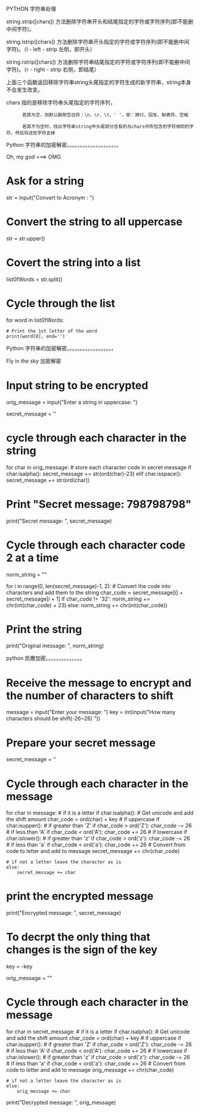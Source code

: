 PYTHON 字符串处理

string.strip([chars]) 方法删除字符串开头和结尾指定的字符或字符序列(即不能删中间字符)。

string.lstrip([chars]) 方法删除字符串开头指定的字符或字符序列(即不能删中间字符)。（l - left - strip 左侧，即开头）

string.rstrip([chars]) 方法删除字符串结尾指定的字符或字符序列(即不能删中间字符)。（r - right - strip 右侧，即结尾）

上面三个函数返回移除字符串string头尾指定的字符生成的新字符串，string本身不会发生改变。

chars  指的是移除字符串头尾指定的字符序列，

          若其为空，则默认删除空白符：\n、\r、\t、' '，即：换行、回车、制表符、空格

          若其不为空时，找出字符串string中头尾部分含有的与chars中所包含的字符相同的字符，然后将这些字符去掉



Python 字符串的加密解密。。。。。。。。。。。。。。。。。。。。

Oh, my god ===> OMG

# Ask for a string
str = input("Convert to Acronym : ")

# Convert the string to all uppercase
str = str.upper()

# Covert the string into a list
list0fWords = str.split()

# Cycle through the list
for word in list0fWords:

    # Print the 1st letter of the word
    print(word[0], end='')
    
    
    
Python 字符串的加密解密。。。。。。。。。。。。。。。。。。

Fly in the sky 加密解密

# Input string to be encrypted
orig_message = input("Enter a string in uppercase: ")

secret_message = ''

# cycle through each character in the string
for char in orig_message:
    # store each character code in secret message
    if char.isalpha():
        secret_message += str(ord(char)-23)
    elif char.isspace():
        secret_message += str(ord(char))

# Print "Secret message: 798798798"
print("Secret message: ", secret_message)

# Cycle through each character code 2 at a time
norm_string = ""

for i in range(0, len(secret_message)-1, 2):
    # Convert the code into characters and add them to the string
    char_code = secret_message[i] + secret_message[i + 1]
    if char_code != '32':
        norm_string += chr(int(char_code) + 23)
    else:
        norm_string += chr(int(char_code))
# Print the string
print("Original message: ", norm_string)
    


python 凯撒加密。。。。。。。。。。。。。。

# Receive the message to encrypt and the number of characters to shift
message = input("Enter your message: ")
key = int(input("How many characters should be shift(-26~26) "))

# Prepare your secret message
secret_message = ''

# Cycle through each character in the message
for char in message:
    # if it is a letter
    if char.isalpha():
        # Get unicode and add the shift amount
        char_code = ord(char) + key
        # if uppercase
        if char.isupper():
            # if greater than 'Z'
            if char_code > ord('Z'):
                char_code -= 26
                # if less than 'A'
                if char_code < ord('A'):
                    char_code += 26
        # if lowercase
        if char.islower():
            # if greater than 'z'
            if char_code > ord('z'):
                char_code -= 26
            # if less than 'a'
            if char_code < ord('a'):
                char_code += 26
        # Convert from code to letter and add to message
        secret_message += chr(char_code)


    # if not a letter leave the character as is
    else:
        secret_message += char
# print the encrypted message
print("Encrypted message: ", secret_message)

# To decrpt the only thing that changes is the sign of the key
key = -key

orig_message = ""

# Cycle through each character in the message
for char in secret_message:
    # if it is a letter
    if char.isalpha():
        # Get unicode and add the shift amount
        char_code = ord(char) + key
        # if uppercase
        if char.isupper():
            # if greater than 'Z'
            if char_code > ord('Z'):
                char_code -= 26
            # if less than 'A'
            if char_code < ord('A'):
                char_code += 26
        # if lowercase
        if char.islower():
            # if greater than 'z'
            if char_code > ord('z'):
                char_code -= 26
            # if less than 'a'
            if char_code < ord('a'):
                char_code += 26
        # Convert from code to letter and add to message
        orig_message += chr(char_code)


    # if not a letter leave the character as is
    else:
        orig_message += char

print("Decrypted message: ", orig_message)
